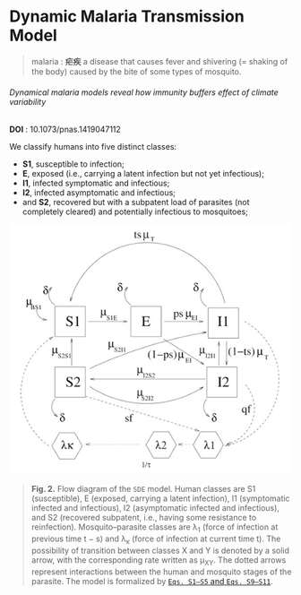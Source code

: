 # Dynamic Malaria Transmission Model

> malaria : **疟疾** a disease that causes fever and shivering (= shaking of the body) caused by the bite of some types of mosquito.

###### Dynamical malaria models reveal how immunity buffers effect of climate variability
**DOI** : 10.1073/pnas.1419047112

We classify humans into five distinct classes:
+ **S1**, susceptible to infection;
+ **E**, exposed (i.e., carrying a latent infection but not yet infectious);
+ **I1**, infected symptomatic and infectious;
+ **I2**, infected asymptomatic and infectious;
+ and **S2**, recovered but with a subpatent load of parasites (not completely cleared) and potentially infectious to mosquitoes;

![](./SDE_model.png)
> **Fig. 2.** Flow diagram of the ``SDE`` model. Human classes are S1 (susceptible), E (exposed, carrying a latent infection), I1 (symptomatic infected and infectious), I2 (asymptomatic infected and infectious), and S2 (recovered subpatent, i.e., having some resistance to reinfection). Mosquito–parasite classes are λ<sub>1</sub> (force of infection at previous time t − s) and λ<sub>κ</sub> (force of infection at current time t). The possibility of transition between classes X and Y is denoted by a solid arrow, with the corresponding rate written as μ<sub>XY</sub>. The dotted arrows represent interactions between the human and mosquito stages of the parasite. The model is formalized by [``Eqs. S1–S5`` and ``Eqs. S9–S11``](./model.pdf).